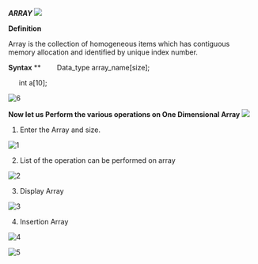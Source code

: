 ﻿***ARRAY***
![](Aspose.Words.6a81aedd-ae46-4a3d-b637-137b91b0d979.001.png)

**Definition**

Array is the collection of homogeneous items which has contiguous memory allocation and identified by unique index number.

**Syntax**
**
`    `Data\_type  array\_name[size];

`	`int  a[10];

![6]([https://user-images.githubusercontent.com/55083648/123540880-d2e43180-d75e-11eb-865c-85fee76bfbaa.PNG]())

**Now let us Perform the various operations on One Dimensional Array**
![](Aspose.Words.6a81aedd-ae46-4a3d-b637-137b91b0d979.002.png)

1. Enter the Array and size.

![1](https://user-images.githubusercontent.com/55083648/123540919-12ab1900-d75f-11eb-8c5e-070545d898dd.PNG)

2. List of the operation can be performed on array

![2]([https://user-images.githubusercontent.com/55083648/123540920-1343af80-d75f-11eb-86ae-0f249fe7e115.PNG]())

3. Display Array

![3]([https://user-images.githubusercontent.com/55083648/123540922-13dc4600-d75f-11eb-90f1-0893e701490b.PNG]())

4. Insertion Array

![4]([https://user-images.githubusercontent.com/55083648/123540923-13dc4600-d75f-11eb-8b3b-5d23121152b9.PNG]())


![5](<https://user-images.githubusercontent.com/55083648/123540924-1474dc80-d75f-11eb-80d6-41e628a4a05d.PNG>)

